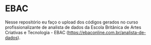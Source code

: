 # EBAC

Nesse repositório eu faço o upload dos códigos gerados no curso profissionalizante de analista de dados da Escola Britânica de Artes Criativas e Tecnologia - EBAC (https://ebaconline.com.br/analista-de-dados).
